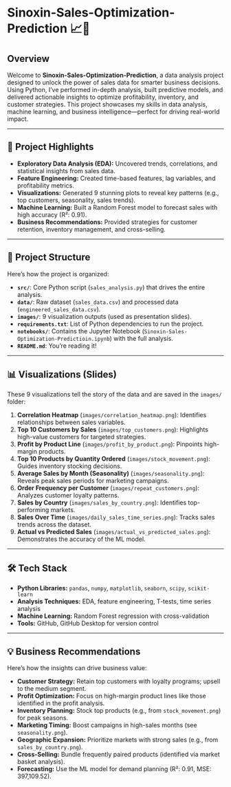 # Sinoxin-Sales-Optimization-Prediction 📈💼
## Overview

Welcome to **Sinoxin-Sales-Optimization-Prediction**, a data analysis project designed to unlock the power of sales data for smarter business decisions. Using Python, I’ve performed in-depth analysis, built predictive models, and delivered actionable insights to optimize profitability, inventory, and customer strategies. This project showcases my skills in data analysis, machine learning, and business intelligence—perfect for driving real-world impact.

---

## 🚀 Project Highlights

- **Exploratory Data Analysis (EDA):** Uncovered trends, correlations, and statistical insights from sales data.
- **Feature Engineering:** Created time-based features, lag variables, and profitability metrics.
- **Visualizations:** Generated 9 stunning plots to reveal key patterns (e.g., top customers, seasonality, sales trends).
- **Machine Learning:** Built a Random Forest model to forecast sales with high accuracy (R²: 0.91).
- **Business Recommendations:** Provided strategies for customer retention, inventory management, and cross-selling.

---

## 📂 Project Structure

Here’s how the project is organized:

- **`src/`**: Core Python script (`sales_analysis.py`) that drives the entire analysis.
- **`data/`**: Raw dataset (`sales_data.csv`) and processed data (`engineered_sales_data.csv`).
- **`images/`**: 9 visualization outputs (used as presentation slides).
- **`requirements.txt`**: List of Python dependencies to run the project.
- **`notebooks/`**: Contains the Jupyter Notebook (`Sinoxin-Sales-Optimization-Predictioin.ipynb`) with the full analysis.
- **`README.md`**: You’re reading it!

---

## 📊 Visualizations (Slides)

These 9 visualizations tell the story of the data and are saved in the `images/` folder:

1. **Correlation Heatmap** (`images/correlation_heatmap.png`): Identifies relationships between sales variables.
2. **Top 10 Customers by Sales** (`images/top_customers.png`): Highlights high-value customers for targeted strategies.
3. **Profit by Product Line** (`images/profit_by_product.png`): Pinpoints high-margin products.
4. **Top 10 Products by Quantity Ordered** (`images/stock_movement.png`): Guides inventory stocking decisions.
5. **Average Sales by Month (Seasonality)** (`images/seasonality.png`): Reveals peak sales periods for marketing campaigns.
6. **Order Frequency per Customer** (`images/repeat_customers.png`): Analyzes customer loyalty patterns.
7. **Sales by Country** (`images/sales_by_country.png`): Identifies top-performing markets.
8. **Sales Over Time** (`images/daily_sales_time_series.png`): Tracks sales trends across the dataset.
9. **Actual vs Predicted Sales** (`images/actual_vs_predicted_sales.png`): Demonstrates the accuracy of the ML model.

---

## 🛠️ Tech Stack

- **Python Libraries:** `pandas`, `numpy`, `matplotlib`, `seaborn`, `scipy`, `scikit-learn`
- **Analysis Techniques:** EDA, feature engineering, T-tests, time series analysis
- **Machine Learning:** Random Forest regression with cross-validation
- **Tools:** GitHub, GitHub Desktop for version control

---

## 💡 Business Recommendations

Here’s how the insights can drive business value:

- **Customer Strategy:** Retain top customers with loyalty programs; upsell to the medium segment.
- **Profit Optimization:** Focus on high-margin product lines like those identified in the profit analysis.
- **Inventory Planning:** Stock top products (e.g., from `stock_movement.png`) for peak seasons.
- **Marketing Timing:** Boost campaigns in high-sales months (see `seasonality.png`).
- **Geographic Expansion:** Prioritize markets with strong sales (e.g., from `sales_by_country.png`).
- **Cross-Selling:** Bundle frequently paired products (identified via market basket analysis).
- **Forecasting:** Use the ML model for demand planning (R²: 0.91, MSE: 397,109.52).
